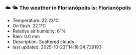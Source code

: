 ### ☁️ 🌤️  The weather in Florianópolis is: Florianópolis

- Temperature: 22.23°C
- On flesh: 22.1°C
- Relative air humidity: 61%
- Rain: 0.0 mm
- Description: Scattered clouds
- last updated: 2025-10-23T14:18:34.729193
